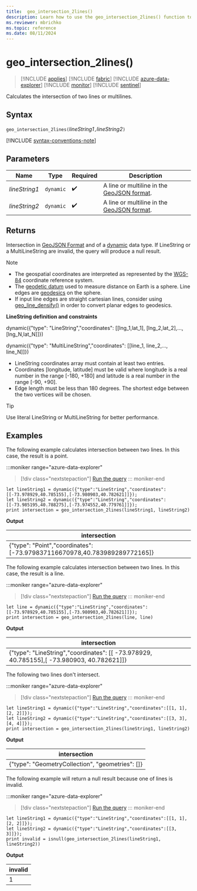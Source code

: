 ```yaml
---
title:  geo_intersection_2lines()
description: Learn how to use the geo_intersection_2lines() function to calculate the intersection of two line strings or multiline strings.
ms.reviewer: mbrichko
ms.topic: reference
ms.date: 08/11/2024
---
```

# geo_intersection_2lines()

> [!INCLUDE [applies](../includes/applies-to-version/applies.md)] [!INCLUDE [fabric](../includes/applies-to-version/fabric.md)] [!INCLUDE [azure-data-explorer](../includes/applies-to-version/azure-data-explorer.md)] [!INCLUDE [monitor](../includes/applies-to-version/monitor.md)] [!INCLUDE [sentinel](../includes/applies-to-version/sentinel.md)]

Calculates the intersection of two lines or multilines.

## Syntax

`geo_intersection_2lines(`*lineString1*`,`*lineString2*`)`

[!INCLUDE [syntax-conventions-note](../includes/syntax-conventions-note.md)]

## Parameters

|Name|Type|Required|Description|
|--|--|--|--|
| *lineString1* | `dynamic` |  :heavy_check_mark: | A line or multiline in the [GeoJSON format](https://tools.ietf.org/html/rfc7946).|
| *lineString2* | `dynamic` |  :heavy_check_mark: | A line or multiline in the [GeoJSON format](https://tools.ietf.org/html/rfc7946).|

## Returns

Intersection in [GeoJSON Format](https://tools.ietf.org/html/rfc7946) and of a [dynamic](scalar-data-types/dynamic.md) data type. If LineString or a MultiLineString are invalid, the query will produce a null result.

> [!NOTE]
>
> * The geospatial coordinates are interpreted as represented by the [WGS-84](https://earth-info.nga.mil/index.php?dir=wgs84&action=wgs84) coordinate reference system.
> * The [geodetic datum](https://en.wikipedia.org/wiki/Geodetic_datum) used to measure distance on Earth is a sphere. Line edges are [geodesics](https://en.wikipedia.org/wiki/Geodesic) on the sphere.
> * If input line edges are straight cartesian lines, consider using [geo_line_densify()](geo-line-densify-function.md) in order to convert planar edges to geodesics.

**LineString definition and constraints**

dynamic({"type": "LineString","coordinates": [[lng_1,lat_1], [lng_2,lat_2],..., [lng_N,lat_N]]})

dynamic({"type": "MultiLineString","coordinates": [[line_1, line_2,..., line_N]]})

* LineString coordinates array must contain at least two entries.
* Coordinates [longitude, latitude] must be valid where longitude is a real number in the range [-180, +180] and latitude is a real number in the range [-90, +90].
* Edge length must be less than 180 degrees. The shortest edge between the two vertices will be chosen.

> [!TIP]
>
> Use literal LineString or MultiLineString for better performance.

## Examples

The following example calculates intersection between two lines. In this case, the result is a point.

:::moniker range="azure-data-explorer"
> [!div class="nextstepaction"]
> <a href="https://dataexplorer.azure.com/clusters/help/databases/Samples?query=H4sIAAAAAAAAA52QsQqDMBRF935FyKSQikbjSyz9g24dRUT0IQFNRLNI6b83rUXs2uEt58I9lzegI4M2eHezNn1CrqRbTTPqNnhQt05IC3rbY8poa+3cadM4XGhRlmdIIwVSccWyOAIpEiEqtmEZqzjdMM95UlXP8HIafnz8L5+3KLEVSw67DzIh+AeDgvzrm3yPI/5wXrB12hqv7NHWR1Tz96QlODyCHVeGL/xzpu8mAQAA" target="_blank">Run the query</a>
::: moniker-end

```kusto
let lineString1 = dynamic({"type":"LineString","coordinates":[[-73.978929,40.785155],[-73.980903,40.782621]]});
let lineString2 = dynamic({"type":"LineString","coordinates":[[-73.985195,40.788275],[-73.974552,40.779761]]});
print intersection = geo_intersection_2lines(lineString1, lineString2)
```

**Output**

|intersection|
|---|
|{"type": "Point","coordinates": [-73.979837116670978,40.783989289772165]}|

The following example calculates intersection between two lines. In this case, the result is a line.

:::moniker range="azure-data-explorer"
> [!div class="nextstepaction"]
> <a href="https://dataexplorer.azure.com/clusters/help/databases/Samples?query=H4sIAAAAAAAAA8tJLVHIycxLVbBVSKnMS8zNTNaoViqpLEhVslLyAYoHlxRl5qUr6Sgl5+cXpWTmJZakFitZRUfrmhvrWZpbWBpZ6pgY6JlbmBqamsbqQIQtDCwNjCHCRmZGhrGxtZrWXAVAc0oUgDi1qDg1uSQzPw9oZXpqfjyyULwRyC3FGiBSB+wuTQCXmF3SoQAAAA==" target="_blank">Run the query</a>
::: moniker-end

```kusto
let line = dynamic({"type":"LineString","coordinates":[[-73.978929,40.785155],[-73.980903,40.782621]]});
print intersection = geo_intersection_2lines(line, line)
```

**Output**

|intersection|
|---|
|{"type": "LineString","coordinates": [[ -73.978929, 40.785155],[ -73.980903, 40.782621]]}|

The following two lines don't intersect.

:::moniker range="azure-data-explorer"
> [!div class="nextstepaction"]
> <a href="https://dataexplorer.azure.com/clusters/help/databases/Samples?query=H4sIAAAAAAAAA8tJLVHIycxLDS4pysxLN1SwVUipzEvMzUzWqFYqqSxIVbJS8oFLK+koJefnF6Vk5iWWpBYrWUVHG+ooGMbqRBvpKBjFxtZqWnPloJhnRKp5xjoKxkDzTHQUTCDmFQDVlSgAcWpRcWpySWZ+HtDI9NT8eGSheCOQlcUaSB7RQXaFJgAdJFio5gAAAA==" target="_blank">Run the query</a>
::: moniker-end

```kusto
let lineString1 = dynamic({"type":"LineString","coordinates":[[1, 1],[2, 2]]});
let lineString2 = dynamic({"type":"LineString","coordinates":[[3, 3],[4, 4]]});
print intersection = geo_intersection_2lines(lineString1, lineString2)
```

**Output**

|intersection|
|---|
|{"type": "GeometryCollection", "geometries": []}|

The following example will return a null result because one of lines is invalid.

:::moniker range="azure-data-explorer"
> [!div class="nextstepaction"]
> <a href="https://dataexplorer.azure.com/clusters/help/databases/Samples?query=H4sIAAAAAAAAA5WPsQoDIRBE+3zFYqVgo9ddyB+kSylyyLkcC2Y91ASOkH+PIRAuZeo3vJlJ2CAR46UV4sXACeLG4UqzfIi2rShGcf5iocWcc4nEoWEVo3NGg/HaWQ3W+6c6HtKPz/7rGzQMH9HaAw2I7yFR7BqqfEtJLpinDrBUnBtlnuy7rcrdB70foNQL22IrxuIAAAA=" target="_blank">Run the query</a>
::: moniker-end

```kusto
let lineString1 = dynamic({"type":"LineString","coordinates":[[1, 1],[2, 2]]});
let lineString2 = dynamic({"type":"LineString","coordinates":[[3, 3]]});
print invalid = isnull(geo_intersection_2lines(lineString1, lineString2))
```

**Output**

|invalid|
|---|
|1|

